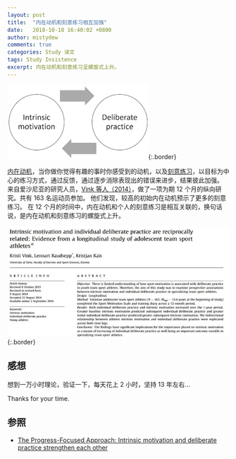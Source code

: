 ```yaml
---
layout: post
title:  "内在动机和刻意练习相互加强"
date:   2018-10-18 16:40:02 +0800
author: mistydew
comments: true
categories: Study 译文
tags: Study Insistence
excerpt: 内在动机和刻意练习呈螺旋式上升。
---
```

![intrinsic-motivation-deliberate-practice](/images/translation/intrinsic-motivation-deliberate-practice.png){:.border}

[内在动机](http://www.progressfocused.com/2015/11/autonomous-motivation-interesting-andor.html)，当你做你觉得有趣的事时你感受到的动机，以及[刻意练习](http://www.progressfocused.com/2011/10/deliberate-practice-crucial-factor.html)，以目标为中心的练习方式，通过反馈，通过逐步消除表现出的错误来进步，结果彼此加强。
来自爱沙尼亚的研究人员，[Vink 等人（2014）](http://www.sciencedirect.com/science/article/pii/S1469029214001198)，做了一项为期 12 个月的纵向研究。共有 163 名运动员参加。
他们发现，较高的初始内在动机预示了更多的刻意练习。
在 12 个月的时间中，内在动机和个人的刻意练习是相互关联的，换句话说，是内在动机和刻意练习的螺旋式上升。

![presentatie](/images/translation/presentatie.jpg){:.border}

## 感想

想到一万小时理论，验证一下，每天花上 2 小时，坚持 13 年左右...

Thanks for your time.

## 参照

* [The Progress-Focused Approach: Intrinsic motivation and deliberate practice strengthen each other](http://www.progressfocused.com/2016/03/intrinsic-motivation-and-deliberate.html)
